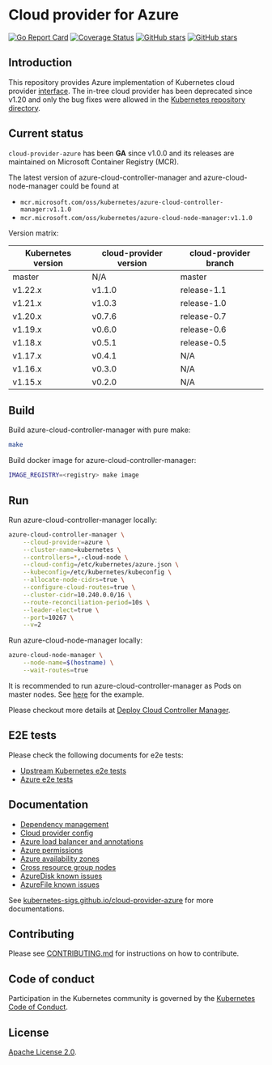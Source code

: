 # Cloud provider for Azure

[![Go Report Card](https://goreportcard.com/badge/sigs.k8s.io/cloud-provider-azure)](https://goreportcard.com/report/sigs.k8s.io/cloud-provider-azure)
[![Coverage Status](https://coveralls.io/repos/github/kubernetes-sigs/cloud-provider-azure/badge.svg?branch=master)](https://coveralls.io/github/kubernetes-sigs/cloud-provider-azure?branch=master)
[![GitHub stars](https://img.shields.io/github/stars/kubernetes-sigs/cloud-provider-azure.svg)](https://github.com/kubernetes-sigs/cloud-provider-azure/stargazers)
[![GitHub stars](https://img.shields.io/badge/contributions-welcome-orange.svg)](https://github.com/kubernetes-sigs/cloud-provider-azure/blob/master/CONTRIBUTING.md)

## Introduction

This repository provides Azure implementation of Kubernetes cloud provider [interface](https://github.com/kubernetes/cloud-provider). The in-tree cloud provider has been deprecated since v1.20 and only the bug fixes were allowed in the [Kubernetes repository directory](https://github.com/kubernetes/kubernetes/tree/master/staging/src/k8s.io/legacy-cloud-providers/azure).

## Current status

`cloud-provider-azure` has been **GA** since v1.0.0 and its releases are maintained on Microsoft Container Registry (MCR).

The latest version of azure-cloud-controller-manager and azure-cloud-node-manager could be found at

* `mcr.microsoft.com/oss/kubernetes/azure-cloud-controller-manager:v1.1.0`
* `mcr.microsoft.com/oss/kubernetes/azure-cloud-node-manager:v1.1.0`

Version matrix:

|Kubernetes version|cloud-provider version|cloud-provider branch|
|------------------|----------------------|---------------------|
| master           | N/A                  | master              |
| v1.22.x          | v1.1.0               | release-1.1         |
| v1.21.x          | v1.0.3               | release-1.0         |
| v1.20.x          | v0.7.6               | release-0.7         |
| v1.19.x          | v0.6.0               | release-0.6         |
| v1.18.x          | v0.5.1               | release-0.5         |
| v1.17.x          | v0.4.1               | N/A                 |
| v1.16.x          | v0.3.0               | N/A                 |
| v1.15.x          | v0.2.0               | N/A                 |

## Build

Build azure-cloud-controller-manager with pure make:

```sh
make
```

Build docker image for azure-cloud-controller-manager:

```sh
IMAGE_REGISTRY=<registry> make image
```

## Run

Run azure-cloud-controller-manager locally:

```sh
azure-cloud-controller-manager \
    --cloud-provider=azure \
    --cluster-name=kubernetes \
    --controllers=*,-cloud-node \
    --cloud-config=/etc/kubernetes/azure.json \
    --kubeconfig=/etc/kubernetes/kubeconfig \
    --allocate-node-cidrs=true \
    --configure-cloud-routes=true \
    --cluster-cidr=10.240.0.0/16 \
    --route-reconciliation-period=10s \
    --leader-elect=true \
    --port=10267 \
    --v=2
```

Run azure-cloud-node-manager locally:

```sh
azure-cloud-node-manager \
    --node-name=$(hostname) \
    --wait-routes=true
```

It is recommended to run azure-cloud-controller-manager as Pods on master nodes. See [here](examples/out-of-tree/cloud-controller-manager.yaml) for the example.

Please checkout more details at [Deploy Cloud Controller Manager](http://kubernetes-sigs.github.io/cloud-provider-azure/install/azure-ccm/).

## E2E tests

Please check the following documents for e2e tests:

- [Upstream Kubernetes e2e tests](http://kubernetes-sigs.github.io/cloud-provider-azure/development/e2e/e2e-tests/)
- [Azure e2e tests](http://kubernetes-sigs.github.io/cloud-provider-azure/development/e2e/e2e-tests-azure/)

## Documentation

- [Dependency management](http://kubernetes-sigs.github.io/cloud-provider-azure/development/dependencies/)
- [Cloud provider config](http://kubernetes-sigs.github.io/cloud-provider-azure/install/configs/)
- [Azure load balancer and annotations](http://kubernetes-sigs.github.io/cloud-provider-azure/topics/loadbalancer/)
- [Azure permissions](http://kubernetes-sigs.github.io/cloud-provider-azure/topics/azure-permissions/)
- [Azure availability zones](http://kubernetes-sigs.github.io/cloud-provider-azure/topics/availability-zones/)
- [Cross resource group nodes](http://kubernetes-sigs.github.io/cloud-provider-azure/topics/cross-resource-group-nodes/)
- [AzureDisk known issues](http://kubernetes-sigs.github.io/cloud-provider-azure/faq/known-issues/azuredisk/)
- [AzureFile known issues](http://kubernetes-sigs.github.io/cloud-provider-azure/faq/known-issues/azurefile/)

See [kubernetes-sigs.github.io/cloud-provider-azure](https://kubernetes-sigs.github.io/cloud-provider-azure/) for more documentations.

## Contributing

Please see [CONTRIBUTING.md](CONTRIBUTING.md) for instructions on how to contribute.

## Code of conduct

Participation in the Kubernetes community is governed by the [Kubernetes Code of Conduct](code-of-conduct.md).

## License

[Apache License 2.0](LICENSE).
